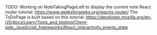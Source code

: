 TODO: Working on NoteTakingPageLeft to display the current note
React router tutorial: https://www.geeksforgeeks.org/reactjs-router/
The ToDoPage is built based on this tutorial: https://developer.mozilla.org/en-US/docs/Learn/Tools_and_testing/Client-side_JavaScript_frameworks/React_interactivity_events_state